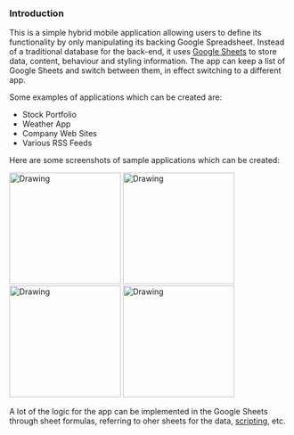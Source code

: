 ### Introduction ###

This is a simple hybrid mobile application allowing users to define its functionality by only manipulating its backing Google Spreadsheet. Instead of a traditional database for the back-end, it uses [Google Sheets](https://www.google.ca/sheets/about) to store data, content, behaviour and styling information. The app can keep a list of Google Sheets and switch between them, in effect switching to a different app. 

Some examples of applications which can be created are:

- Stock Portfolio
- Weather App
- Company Web Sites
- Various RSS Feeds

Here are some screenshots of sample applications which can be created:

<img src="https://drive.google.com/us?export=view&id=0Bylgm_rd2LmaaWlUbUFxNHVVeGc" alt="Drawing" width="200"/> <img src="https://drive.google.com/us?export=view&id=0Bylgm_rd2LmaOE9BZlBac25sOFU" alt="Drawing" width="200"/> <img src="https://drive.google.com/us?export=view&id=0Bylgm_rd2LmaWGMwUE1kNHMzbW8" alt="Drawing" width="200"/> <img src="https://drive.google.com/us?export=view&id=0Bylgm_rd2LmaT3lQdGk5Z0E4XzA" alt="Drawing" width="200"/>

A lot of the logic for the app can be implemented in the Google Sheets through sheet formulas, referring to oher sheets for the data, [scripting](https://developers.google.com/apps-script/overview), etc.

